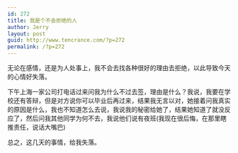 ```yaml
---
id: 272
title: 我是个不会拒绝的人
author: Jerry
layout: post
guid: http://www.tencrance.com/?p=272
permalink: /?p=272
---
```

无论在感情，还是为人处事上，我不会去找各种很好的理由去拒绝，以此导致今天的心情好失落。

下午上海一家公司打电话过来问我为什么不过去签，理由是什么？我说，我要在学校还有答辩，但是对方说你可以毕业后再过来，结果我无言以对，她接着问我真实的原因是什么，我也不知道怎么去说，我说我的秘密给她了，结果她知道了就没反应了，然后问我其他同学为何不去，我说他们说有夜班(我现在很后悔，在那里瞎推责任，说话大嘴巴)

总之，这几天的事情，给我失落。